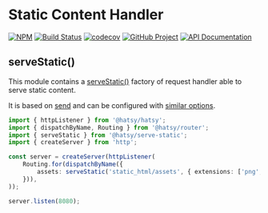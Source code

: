 Static Content Handler
======================

[![NPM][npm-image]][npm-url]
[![Build Status][build-status-img]][build-status-link]
[![codecov][codecov-image]][codecov-url]
[![GitHub Project][github-image]][github-url]
[![API Documentation][api-docs-image]][API documentation]

[npm-image]: https://img.shields.io/npm/v/@hatsy/serve-static.svg?logo=npm
[npm-url]: https://www.npmjs.com/package/@hatsy/serve-static
[build-status-img]: https://github.com/hatsyjs/serve-static/workflows/Build/badge.svg
[build-status-link]: https://github.com/hatsyjs/serve-static/actions?query=workflow:Build
[codecov-image]: https://codecov.io/gh/hatsyjs/serve-statis/branch/master/graph/badge.svg
[codecov-url]: https://codecov.io/gh/hatsyjs/serve-static
[github-image]: https://img.shields.io/static/v1?logo=github&label=GitHub&message=project&color=informational
[github-url]: https://github.com/hatsyjs/serve-static
[api-docs-image]: https://img.shields.io/static/v1?logo=typescript&label=API&message=docs&color=informational
[API documentation]: https://hatsyjs.github.io/serve-static


serveStatic()
-------------

This module contains a [serveStatic()] factory of request handler able to serve static content.

It is based on [send] and can be configured with [similar options][ServeStaticConfig].

```typescript
import { httpListener } from '@hatsy/hatsy';
import { dispatchByName, Routing } from '@hatsy/router';
import { serveStatic } from '@hatsy/serve-static';
import { createServer } from 'http';

const server = createServer(httpListener(
    Routing.for(dispatchByName({
        assets: serveStatic('static_html/assets', { extensions: ['png', 'jpeg', 'gif'] }),
    })),
));

server.listen(8080);
```

[send]: https://www.npmjs.com/package/send 
[serveStatic()]: https://hatsyjs.github.io/kit/modules/@hatsy_serve-static.html#serveStatic
[ServeStaticConfig]: https://hatsyjs.github.io/kit/interfaces/@hatsy_serve-static.ServeStaticConfig.html
